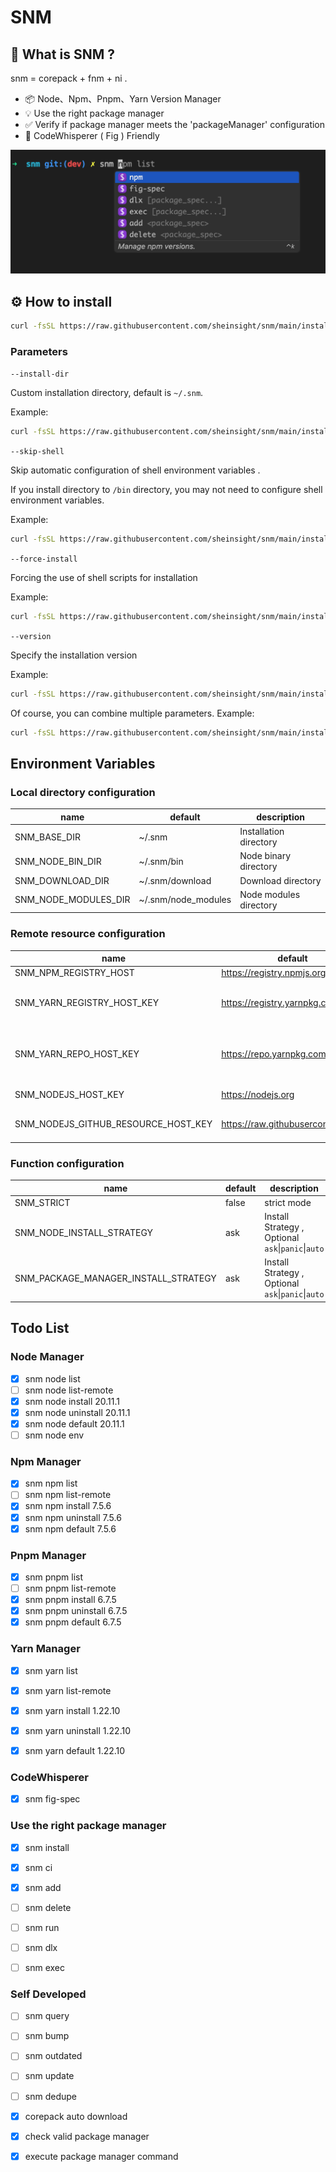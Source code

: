 # SNM

## 🤔 What is SNM ?

snm = corepack + fnm + ni .

- 📦 Node、Npm、Pnpm、Yarn Version Manager
- 💡 Use the right package manager
- ✅ Verify if package manager meets the 'packageManager' configuration
- 🌟 CodeWhisperer ( Fig ) Friendly

![](./assets/fig.png)

## ⚙️ How to install

```bash
curl -fsSL https://raw.githubusercontent.com/sheinsight/snm/main/install.sh | bash
```

### Parameters

`--install-dir`

Custom installation directory, default is `~/.snm`.

Example:

```bash
curl -fsSL https://raw.githubusercontent.com/sheinsight/snm/main/install.sh | bash -s -- --install-dir "./.snm"
```

`--skip-shell`

Skip automatic configuration of shell environment variables .

If you install directory to `/bin` directory, you may not need to configure shell environment variables.

Example:

```bash
curl -fsSL https://raw.githubusercontent.com/sheinsight/snm/main/install.sh | bash -s -- --skip-shell
```

`--force-install`

Forcing the use of shell scripts for installation


Example:

```bash
curl -fsSL https://raw.githubusercontent.com/sheinsight/snm/main/install.sh | bash -s -- --force-install
```

`--version`

Specify the installation version

Example:

```bash
curl -fsSL https://raw.githubusercontent.com/sheinsight/snm/main/install.sh | bash -s -- --version "0.0.1-27"
```


Of course, you can combine multiple parameters. Example:

```bash
curl -fsSL https://raw.githubusercontent.com/sheinsight/snm/main/install.sh | bash -s -- --install-dir "./.fnm" --skip-shell --version "0.0.1-27"
```


## Environment Variables

### Local directory configuration

|name|default|description|
|---|---|---|
|SNM_BASE_DIR|~/.snm|Installation directory|
|SNM_NODE_BIN_DIR|~/.snm/bin|Node binary directory|
|SNM_DOWNLOAD_DIR|~/.snm/download|Download directory|
|SNM_NODE_MODULES_DIR|~/.snm/node_modules|Node modules directory|

### Remote resource configuration


|name|default|description|
|---|---|---|
|SNM_NPM_REGISTRY_HOST|https://registry.npmjs.org|Npm host|
|SNM_YARN_REGISTRY_HOST_KEY|https://registry.yarnpkg.com|Yarn registry , Used by less 2.0.0|
|SNM_YARN_REPO_HOST_KEY|https://repo.yarnpkg.com|Yarn registry , Used by greater 2.0.0|
|SNM_NODEJS_HOST_KEY|https://nodejs.org|Nodejs Host|
|SNM_NODEJS_GITHUB_RESOURCE_HOST_KEY|https://raw.githubusercontent.com|Github resource host|

### Function configuration

|name|default|description|
|---|---|---|
|SNM_STRICT|false|strict mode|
|SNM_NODE_INSTALL_STRATEGY|ask|Install Strategy , Optional `ask`\|`panic`\|`auto`|
|SNM_PACKAGE_MANAGER_INSTALL_STRATEGY|ask|Install Strategy , Optional `ask`\|`panic`\|`auto`|

## Todo List


### Node Manager

- [x] snm node list
- [ ] snm node list-remote
- [x] snm node install 20.11.1
- [x] snm node uninstall 20.11.1
- [x] snm node default 20.11.1
- [ ] snm node env

### Npm Manager

- [x] snm npm list
- [ ] snm npm list-remote
- [x] snm npm install 7.5.6
- [x] snm npm uninstall 7.5.6
- [x] snm npm default 7.5.6

### Pnpm Manager

- [x] snm pnpm list
- [ ] snm pnpm list-remote
- [x] snm pnpm install 6.7.5
- [x] snm pnpm uninstall 6.7.5
- [x] snm pnpm default 6.7.5

### Yarn Manager

- [x] snm yarn list
- [x] snm yarn list-remote
- [x] snm yarn install 1.22.10
- [x] snm yarn uninstall 1.22.10
- [x] snm yarn default 1.22.10


### CodeWhisperer

- [x] snm fig-spec

### Use the right package manager

- [x] snm install
- [x] snm ci
- [x] snm add
- [ ] snm delete
- [ ] snm run
- [ ] snm dlx
- [ ] snm exec


### Self Developed

- [ ] snm query
- [ ] snm bump
- [ ] snm outdated
- [ ] snm update
- [ ] snm dedupe



- [x] corepack auto download
- [x] check valid package manager
- [x] execute package manager command

 